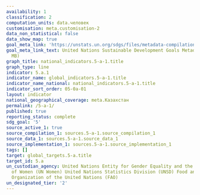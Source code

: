 ```yaml
---
availability: 1
classification: 2
computation_units: data.человек
customisation: meta.customisation-2
data_non_statistical: false
data_show_map: true
goal_meta_link: 'https://unstats.un.org/sdgs/files/metadata-compilation/Metadata-Goal-5.pdf '
goal_meta_link_text: United Nations Sustainable Development Goals Metadata (PDF 4.0
  MB)
graph_title: national_indicators.5-a-1.title
graph_type: line
indicator: 5.a.1
indicator_name: global_indicators.5-a-1.title
indicator_name_national: national_indicators.5-a-1.title
indicator_sort_order: 05-0a-01
layout: indicator
national_geographical_coverage: meta.Казахстан
permalink: /5-a-1/
published: true
reporting_status: complete
sdg_goal: '5'
source_active_1: true
source_compilation_1: sources.5-a-1.source_compilation_1
source_data_1: sources.5-a-1.source_data_1
source_implementation_1: sources.5-a-1.source_implementation_1
tags: []
target: global_targets.5-a.title
target_id: 5.a
un_custodian_agency: United Nations Entity for Gender Equality and the Empowerment
  of Women (UN Women) United Nations Statistics Division (UNSD) Food and Agriculture
  Organization of the United Nations (FAO)
un_designated_tier: '2'
---
```


